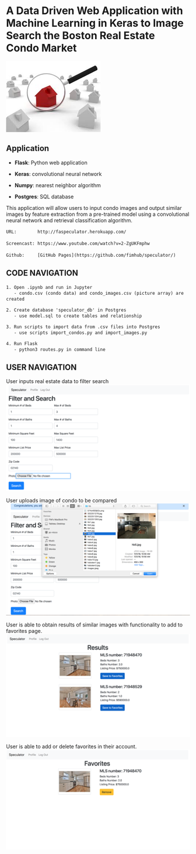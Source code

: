 A Data Driven Web Application with Machine Learning in Keras to Image Search the Boston Real Estate Condo Market
===
![picture](/img/glass.jpg)


Application
---

- **Flask**: Python web application

- **Keras**: convolutional neural network

- **Numpy**: nearest neighbor algorithm

- **Postgres**: SQL database

This application will allow users to input condo images and output similar images by feature extraction from a pre-trained model using a convolutional neural network and retrieval classification algorithm. 

```
URL:        http://faspeculator.herokuapp.com/

Screencast: https://www.youtube.com/watch?v=2-ZgUKFmphw

Github:     [GitHub Pages](https://github.com/fimhub/speculator/)
```


CODE NAVIGATION
---
```
1. Open .ipynb and run in Jupyter
   - condo.csv (condo data) and condo_images.csv (picture array) are created
```

```
2. Create database 'speculator_db' in Postgres 
   - use model.sql to create tables and relationship
```

```
3. Run scripts to import data from .csv files into Postgres
   - use scripts import_condos.py and import_images.py
```

```
4. Run Flask 
   - python3 routes.py in command line
```


USER NAVIGATION
---

User inputs real estate data to filter search
![picture](/img/Readme1inputs.png)

User uploads image of condo to be compared
![picture](/img/Readme2upload.png)

User is able to obtain results of similar images with functionality to add to favorites page.
![picture](/img/Readme3results.png)

User is able to add or delete favorites in their account.
![picture](/img/Readme4favs.png) 











